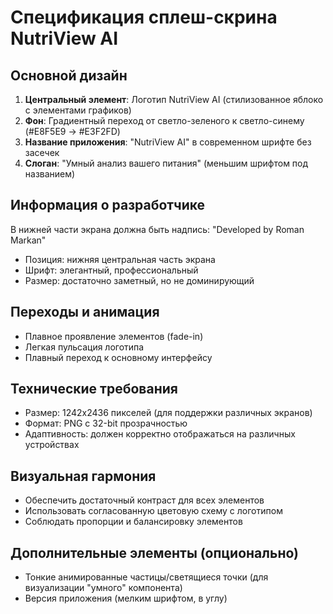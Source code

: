 # Спецификация сплеш-скрина NutriView AI

## Основной дизайн
1. **Центральный элемент**: Логотип NutriView AI (стилизованное яблоко с элементами графиков)
2. **Фон**: Градиентный переход от светло-зеленого к светло-синему (#E8F5E9 → #E3F2FD)
3. **Название приложения**: "NutriView AI" в современном шрифте без засечек
4. **Слоган**: "Умный анализ вашего питания" (меньшим шрифтом под названием)

## Информация о разработчике
В нижней части экрана должна быть надпись:
"Developed by Roman Markan"
- Позиция: нижняя центральная часть экрана
- Шрифт: элегантный, профессиональный
- Размер: достаточно заметный, но не доминирующий

## Переходы и анимация
- Плавное проявление элементов (fade-in)
- Легкая пульсация логотипа
- Плавный переход к основному интерфейсу

## Технические требования
- Размер: 1242x2436 пикселей (для поддержки различных экранов)
- Формат: PNG с 32-bit прозрачностью
- Адаптивность: должен корректно отображаться на различных устройствах

## Визуальная гармония
- Обеспечить достаточный контраст для всех элементов
- Использовать согласованную цветовую схему с логотипом
- Соблюдать пропорции и балансировку элементов

## Дополнительные элементы (опционально)
- Тонкие анимированные частицы/светящиеся точки (для визуализации "умного" компонента)
- Версия приложения (мелким шрифтом, в углу) 